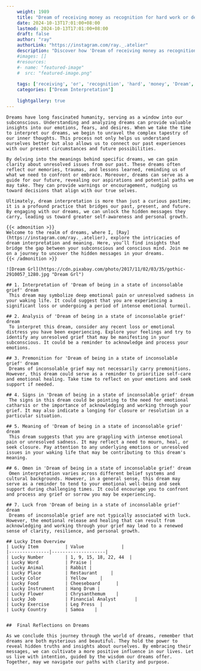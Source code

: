 ```yaml
---
    weight: 1989
    title: "Dream of receiving money as recognition for hard work or dedication."  # Assuming 'title' column exists
    date: 2024-10-13T17:01:00+08:00
    lastmod: 2024-10-13T17:01:00+08:00
    draft: false
    author: "ray"
    authorLink: "https://instagram.com/ray._.atelier"
    description: "Discover how 'Dream of receiving money as recognition for hard work or dedication.' can interpret your future and uncover its significant meanings in your life."
    #images: []
    #resources:
    #- name: "featured-image"
    #  src: "featured-image.png"
    
    tags: ['receiving', 'or', 'recognition', 'hard', 'money', 'Dream', 'for', 'as', 'dedication.', 'of', 'work']
    categories: ["Dream Interpretation"]
    
    lightgallery: true
---
```

    
    Dreams have long fascinated humanity, serving as a window into our subconscious. Understanding and analyzing dreams can provide valuable insights into our emotions, fears, and desires. When we take the time to interpret our dreams, we begin to unravel the complex tapestry of our inner thoughts. This process not only helps us understand ourselves better but also allows us to connect our past experiences with our present circumstances and future possibilities.
    
    By delving into the meanings behind specific dreams, we can gain clarity about unresolved issues from our past. These dreams often reflect our memories, traumas, and lessons learned, reminding us of what we need to confront or embrace. Moreover, dreams can serve as a guide for our future, revealing our aspirations and potential paths we may take. They can provide warnings or encouragement, nudging us toward decisions that align with our true selves.
    
    Ultimately, dream interpretation is more than just a curious pastime; it is a profound practice that bridges our past, present, and future. By engaging with our dreams, we can unlock the hidden messages they carry, leading us toward greater self-awareness and personal growth.
    
    {{< admonition >}}
    Welcome to the realm of dreams, where I, [Ray](https://instagram.com/ray._.atelier), explore the intricacies of dream interpretation and meaning. Here, you’ll find insights that bridge the gap between your subconscious and conscious mind. Join me on a journey to uncover the hidden messages in your dreams.
    {{< /admonition >}}
    
    ![Dream Grl](https://cdn.pixabay.com/photo/2017/11/02/03/35/gothic-2910057_1280.jpg "Dream Grl")
    
    ## 1. Interpretation of 'Dream of being in a state of inconsolable grief' dream
     This dream may symbolize deep emotional pain or unresolved sadness in your waking life. It could suggest that you are experiencing a significant loss or undergoing a period of intense emotional turmoil.
    
    ## 2. Analysis of 'Dream of being in a state of inconsolable grief' dream
     To interpret this dream, consider any recent loss or emotional distress you have been experiencing. Explore your feelings and try to identify any unresolved grief that may be manifesting in your subconscious. It could be a reminder to acknowledge and process your emotions.
    
    ## 3. Premonition for 'Dream of being in a state of inconsolable grief' dream
     Dreams of inconsolable grief may not necessarily carry premonitions. However, this dream could serve as a reminder to prioritize self-care and emotional healing. Take time to reflect on your emotions and seek support if needed.
    
    ## 4. Signs in 'Dream of being in a state of inconsolable grief' dream
     The signs in this dream could be pointing to the need for emotional catharsis or the importance of acknowledging and working through your grief. It may also indicate a longing for closure or resolution in a particular situation.
    
    ## 5. Meaning of 'Dream of being in a state of inconsolable grief' dream
     This dream suggests that you are grappling with intense emotional pain or unresolved sadness. It may reflect a need to mourn, heal, or seek closure. Pay attention to any underlying emotions or unresolved issues in your waking life that may be contributing to this dream's meaning.
    
    ## 6. Omen in 'Dream of being in a state of inconsolable grief' dream
     Omen interpretation varies across different belief systems and cultural backgrounds. However, in a general sense, this dream may serve as a reminder to tend to your emotional well-being and seek support during challenging times. It could encourage you to confront and process any grief or sorrow you may be experiencing.
    
    ## 7. Luck from 'Dream of being in a state of inconsolable grief' dream
     Dreams of inconsolable grief are not typically associated with luck. However, the emotional release and healing that can result from acknowledging and working through your grief may lead to a renewed sense of clarity, resilience, and personal growth.
    
    ## Lucky Item Overview
    | Lucky Item          | Value              |
    |---------------|--------------------|
    | Lucky Number        | 1, 9, 15, 18, 22, 44  |
    | Lucky Word          | Praise |
    | Lucky Animal        | Rabbit |
    | Lucky Place         | Restaurant     |
    | Lucky Color         | Yellow     |
    | Lucky Food          | Cheeseboard      |
    | Lucky Instrument    | Hang Drum |
    | Lucky Flower        | Chrysanthemum    |
    | Lucky Job           | Financial Analyst       |
    | Lucky Exercise      | Leg Press  |
    | Lucky Country       | Samoa    |
    
    
    ##  Final Reflections on Dreams
    
    As we conclude this journey through the world of dreams, remember that dreams are both mysterious and beautiful. They hold the power to reveal hidden truths and insights about ourselves. By embracing their messages, we can cultivate a more positive influence in our lives. Let us live with intention, guided by the wisdom our dreams offer. Together, may we navigate our paths with clarity and purpose.
    